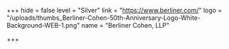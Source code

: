+++
hide = false
level = "Silver"
link = "https://www.berliner.com/"
logo = "/uploads/thumbs_Berliner-Cohen-50th-Anniversary-Logo-White-Background-WEB-1.png"
name = "Berliner Cohen, LLP"

+++
